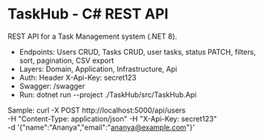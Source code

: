 # TaskHub - C# REST API

REST API for a Task Management system (.NET 8).

- Endpoints: Users CRUD, Tasks CRUD, user tasks, status PATCH, filters, sort, pagination, CSV export
- Layers: Domain, Application, Infrastructure, Api
- Auth: Header X-Api-Key: secret123
- Swagger: /swagger
- Run: dotnet run --project ./TaskHub/src/TaskHub.Api

Sample:
curl -X POST http://localhost:5000/api/users \
 -H "Content-Type: application/json" -H "X-Api-Key: secret123" \
 -d '{"name":"Ananya","email":"ananya@example.com"}'
